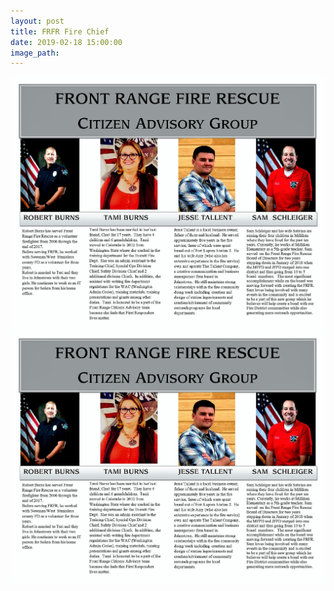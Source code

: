 ```yaml
---
layout: post
title: FRFR Fire Chief
date: 2019-02-18 15:00:00
image_path:
---
```


![](/uploads/cit-ad-group-2.jpg)![](/uploads/cit-ad-group-1.jpg)